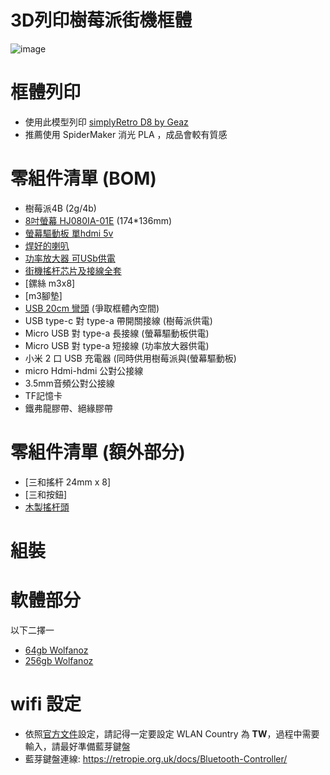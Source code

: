 # 3D列印樹莓派街機框體
![image](https://user-images.githubusercontent.com/1962079/118118085-0709ca00-b41f-11eb-91f0-dfa96a037d11.png)


# 框體列印
* 使用此模型列印
[simplyRetro D8 by Geaz](https://www.thingiverse.com/thing:4295854)
* 推薦使用 SpiderMaker 消光 PLA ，成品會較有質感


# 零組件清單 (BOM)
* 樹莓派4B (2g/4b)
* [8吋螢幕 HJ080IA-01E](https://item.taobao.com/item.htm?id=638855824682) (174*136mm)
* [螢幕驅動板 單hdmi 5v](https://item.taobao.com/item.htm?id=638855824682)
* [焊好的喇叭](https://item.taobao.com/item.htm?id=639400661884)
* [功率放大器 可USb供電](https://item.taobao.com/item.htm?id=555919174180)
* [街機搖杆芯片及接線全套](https://www.thingiverse.com/thing:4295854)
* [鏍絲 m3x8]
* [m3腳墊]
* [USB 20cm 彎頭](https://item.taobao.com/item.htm?id=596748753207) (爭取框體內空間)
* USB type-c 對 type-a 帶開關接線 (樹莓派供電)
* Micro USB 對 type-a 長接線 (螢幕驅動板供電)
* Micro USB 對 type-a 短接線 (功率放大器供電)
* 小米 2 口 USB 充電器 (同時供用樹莓派與(螢幕驅動板)
* micro Hdmi-hdmi 公對公接線
* 3.5mm音頻公對公接線
* TF記憶卡
* 鐵弗龍膠帶、絕緣膠帶


# 零組件清單 (額外部分)
* [三和搖杆 24mm x 8]
* [三和按鈕]
* [木製搖杆頭](https://item.taobao.com/item.htm?id=585770082174)

# 組裝


# 軟體部分
以下二擇一
* [64gb Wolfanoz](https://www.arcadepunks.com/new-pi-4-retro-gaming-64gb-build-20-classic-gaming-systems/)
* [256gb Wolfanoz](https://www.arcadepunks.com/256gb-fully-loaded-supreme-pro-raspberry-pi-4-image-from-wolfanoz/)

# wifi 設定
* 依照[官方文件](https://retropie.org.uk/docs/Wifi/)設定，請記得一定要設定 WLAN Country 為 **TW**，過程中需要輸入，請最好準備藍芽鍵盤
* 藍芽鍵盤連線: https://retropie.org.uk/docs/Bluetooth-Controller/
